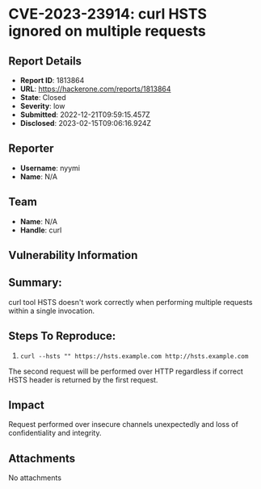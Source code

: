 # CVE-2023-23914: curl HSTS ignored on multiple requests

## Report Details
- **Report ID**: 1813864
- **URL**: https://hackerone.com/reports/1813864
- **State**: Closed
- **Severity**: low
- **Submitted**: 2022-12-21T09:59:15.457Z
- **Disclosed**: 2023-02-15T09:06:16.924Z

## Reporter
- **Username**: nyymi
- **Name**: N/A

## Team
- **Name**: N/A
- **Handle**: curl

## Vulnerability Information
## Summary:
curl tool HSTS doesn't work correctly when performing multiple requests within a single invocation.

## Steps To Reproduce:

  1. `curl --hsts "" https://hsts.example.com http://hsts.example.com`

The second request will be performed over HTTP regardless if correct HSTS header is returned by the first request.

## Impact

Request performed over insecure channels unexpectedly and loss of confidentiality and integrity.

## Attachments
No attachments
